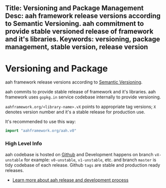 Title: Versioning and Package Management
Desc: aah framework release versions according to Semantic Versioning. aah commitment to provide stable versioned release of framework and it's libraries.
Keywords: versioning, package management, stable version, release version
---
# Versioning and Package

aah framework release versions according to [Semantic Versioning](http://semver.org/).

aah commits to provide stable release of framework and it's libraries. aah framework uses `gopkg.in` service codebase internally to provide versioning.

`aahframework.org/<library-name>.vX` points to appropriate tag versions; `X` denotes version number and it's a stable release for production use.

It's recommended to use this way:
```go
import "aahframework.org/aah.v0"
```

### High Level Info

aah codebase is hosted on [Github](https://github.com/go-aah) and Development happens on branch `vX-unstable` for example: `v0-unstable`, `v1-unstable`, etc. and branch `master` is tidy codebase of each release. Github `tags` are stable and production ready releases.

  * [Learn more about aah release and development process](release-and-development-process.html)
